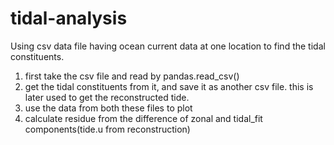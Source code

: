 # tidal-analysis
Using csv data file having ocean current data at one location to find the tidal constituents.

1. first take the csv file and read by pandas.read_csv()
2. get the tidal constituents from it, and save it as another csv file. this is later used to get the reconstructed tide.
3. use the data from both these files to plot
4. calculate residue from the difference of zonal and tidal_fit components(tide.u from reconstruction)
